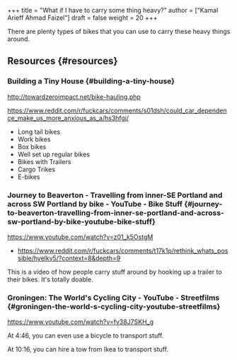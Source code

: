 +++
title = "What if I have to carry some thing heavy?"
author = ["Kamal Arieff Ahmad Faizel"]
draft = false
weight = 20
+++

There are plenty types of bikes that you can use to carry these heavy things around.


## Resources {#resources}


### Building a Tiny House {#building-a-tiny-house}

<http://towardzeroimpact.net/bike-hauling.php>

<https://www.reddit.com/r/fuckcars/comments/s01dsh/could_car_dependence_make_us_more_anxious_as_a/hs3hfgj/>

-   Long tail bikes
-   Work bikes
-   Box bikes
-   Well set up regular bikes
-   Bikes with Trailers
-   Cargo Trikes
-   E-bikes


### Journey to Beaverton - Travelling from inner-SE Portland and across SW Portland by bike - YouTube - Bike Stuff {#journey-to-beaverton-travelling-from-inner-se-portland-and-across-sw-portland-by-bike-youtube-bike-stuff}

<https://www.youtube.com/watch?v=z01_k5OstgM>

-   <https://www.reddit.com/r/fuckcars/comments/t17k1p/rethink_whats_possible/hyelkv5/?context=8&depth=9>

This is a video of how people carry stuff around by hooking up a trailer to their bikes. It's totally doable.


### Groningen: The World's Cycling City - YouTube - Streetfilms {#groningen-the-world-s-cycling-city-youtube-streetfilms}

<https://www.youtube.com/watch?v=fv38J7SKH_g>

At 4:46, you can even use a bicycle to transport stuff.

At 10:16, you can hire a tow from Ikea to transport stuff.
